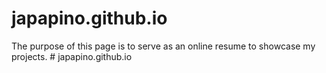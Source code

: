 # japapino.github.io

The purpose of this page is to serve as an online resume to showcase my projects. # japapino.github.io
